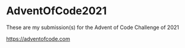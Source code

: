 # AdventOfCode2021

These are my submission(s) for the Advent of Code Challenge of 2021

https://adventofcode.com
